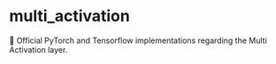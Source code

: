 # multi_activation
📄 Official PyTorch and Tensorflow implementations regarding the Multi Activation layer.
